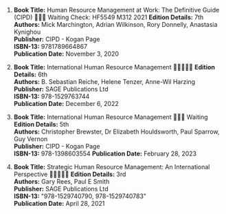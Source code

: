 1. **Book Title:** Human Resource Management at Work: The Definitive Guide (CIPD) 📒🔐🚫 Waiting Check: HF5549 M312 2021
   **Edition Details:** 7th  
   **Authors:** Mick Marchington, Adrian Wilkinson, Rory Donnelly, Anastasia Kynighou  
   **Publisher:** CIPD - Kogan Page  
   **ISBN-13:** 9781789664867  
   **Publication Date:** November 3, 2020

2. **Book Title:** International Human Resource Management 🚨🚨🚨🚨🚨
   **Edition Details:** 6th  
   **Authors:** B. Sebastian Reiche, Helene Tenzer, Anne-Wil Harzing  
   **Publisher:** SAGE Publications Ltd  
   **ISBN-13:** 978-1529763744  
   **Publication Date:** December 6, 2022

4. **Book Title:** International Human Resource Management 📒🔐🚫 Waiting 
   **Edition Details:** 5th  
   **Authors:** Christopher Brewster, Dr Elizabeth Houldsworth, Paul Sparrow, Guy Vernon  
   **Publisher:** CIPD - Kogan Page  
   **ISBN-13:** 978-1398603554 
   **Publication Date:** February 28, 2023

5. **Book Title:** Strategic Human Resource Management: An International Perspective 🚨🚨🚨🚨🚨
   **Edition Details:** 3rd  
   **Authors:** Gary Rees, Paul E Smith  
   **Publisher:** SAGE Publications Ltd  
   **ISBN-13:** "978-1529740790, 978-1529740783"  
   **Publication Date:** April 28, 2021
